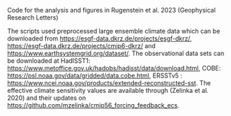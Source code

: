 Code for the analysis and figures in Rugenstein et al. 2023 (Geophysical Research Letters)

The scripts used preprocessed large ensemble climate data which can be downloaded from https://esgf-data.dkrz.de/projects/esgf-dkrz/, https://esgf-data.dkrz.de/projects/cmip6-dkrz/ and https://www.earthsystemgrid.org/dataset/. The observational data sets can
be downloaded at HadISST1: https://www.metoffice.gov.uk/hadobs/hadisst/data/download.html, COBE: https://psl.noaa.gov/data/gridded/data.cobe.html, ERSSTv5 : https://www.ncei.noaa.gov/products/extended-reconstructed-sst. The effective climate sensitivity values are available through (Zelinka et al. 2020) and their updates on https://github.com/mzelinka/cmip56_forcing_feedback_ecs.